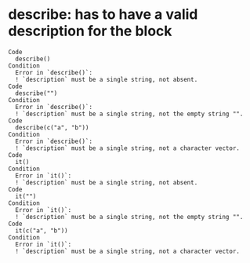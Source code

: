 # describe: has to have a valid description for the block

    Code
      describe()
    Condition
      Error in `describe()`:
      ! `description` must be a single string, not absent.
    Code
      describe("")
    Condition
      Error in `describe()`:
      ! `description` must be a single string, not the empty string "".
    Code
      describe(c("a", "b"))
    Condition
      Error in `describe()`:
      ! `description` must be a single string, not a character vector.
    Code
      it()
    Condition
      Error in `it()`:
      ! `description` must be a single string, not absent.
    Code
      it("")
    Condition
      Error in `it()`:
      ! `description` must be a single string, not the empty string "".
    Code
      it(c("a", "b"))
    Condition
      Error in `it()`:
      ! `description` must be a single string, not a character vector.

